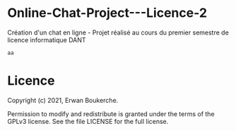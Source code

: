 # Online-Chat-Project---Licence-2
Création d'un chat en ligne - Projet réalisé au cours du premier semestre de licence informatique DANT

`aa`

# Licence
Copyright (c) 2021, Erwan Boukerche.

Permission to modify and redistribute is granted under the terms of the GPLv3 license. See the file LICENSE for the full license.
